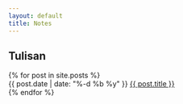 ```yaml
---
layout: default
title: Notes
---
```

<div class="page-header">
  <h2>Tulisan</h2>
</div>

  <div class="post-list">
    {% for post in site.posts %}
      <div>
        <span class="post-meta"><i class="fa fa-calendar"></i> {{ post.date | date: "%-d %b %y" }} <i class="fa fa-terminal" aria-hidden="true"></i>  <a class="post-link" href="{{ post.url | prepend: site.baseurl }}">{{ post.title }}</a></span>
      </div>
    {% endfor %}
  </div>

<p class="rss-subscribe pull-right"><a href="{{ "/feed.xml" | prepend: site.baseurl }}" title="via RSS"><i class="fa fa-rss faa-wrench animated"></i></a></p>

